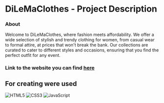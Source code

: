 # DiLeMaClothes - Project Description <br>

### About <br/>

Welcome to DiLeMaClothes, where fashion meets affordability. We offer a wide selection of stylish and trendy clothing for women, from casual wear to formal attire, at prices that won't break the bank. Our collections are curated to cater to different styles and occasions, ensuring that you find the perfect outfit for any event.<br/>

### Link to the website you can find [here](https://github.com/PAZIUK#-websites)<br/>

## For creating were used <br/>

![HTML5](https://img.shields.io/badge/-HTML5-ffffff?style=for-the-badge&logo=html5)
![CSS3](https://img.shields.io/badge/-CSS3-264de4?style=for-the-badge&logo=css3)
![JavaScript](https://img.shields.io/badge/-JavaScript-ffffff?style=for-the-badge&logo=javascript)
